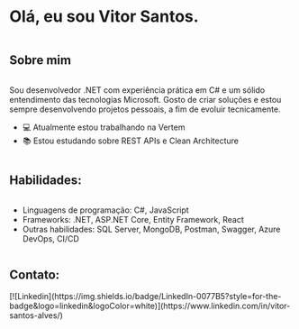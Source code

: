 # Olá, eu sou Vitor Santos.
<div style="display: inline-block"></div>

## Sobre mim
<div style="display: inline-block">
  <p>Sou desenvolvedor .NET com experiência prática em C# e um sólido entendimento das tecnologias Microsoft. Gosto de criar soluções e estou sempre desenvolvendo projetos pessoais, a fim de evoluir tecnicamente.</p>
  <ul>
    <li>💻 Atualmente estou trabalhando na Vertem</li>
    <li>📚 Estou estudando sobre REST APIs e Clean Architecture</li>
  </ul>
</div>

## Habilidades:
<div style="display: inline-block">
  <ul>
    <li>Linguagens de programação: C#, JavaScript</li>
    <li>Frameworks: .NET, ASP.NET Core, Entity Framework, React</li>
    <li>Outras habilidades: SQL Server, MongoDB, Postman, Swagger, Azure DevOps, CI/CD</li>
  </ul>
</div>

## Contato:
<div style="display: inline-block">
  [![Linkedin](https://img.shields.io/badge/LinkedIn-0077B5?style=for-the-badge&logo=linkedin&logoColor=white)](https://www.linkedin.com/in/vitor-santos-alves/)
</div>


